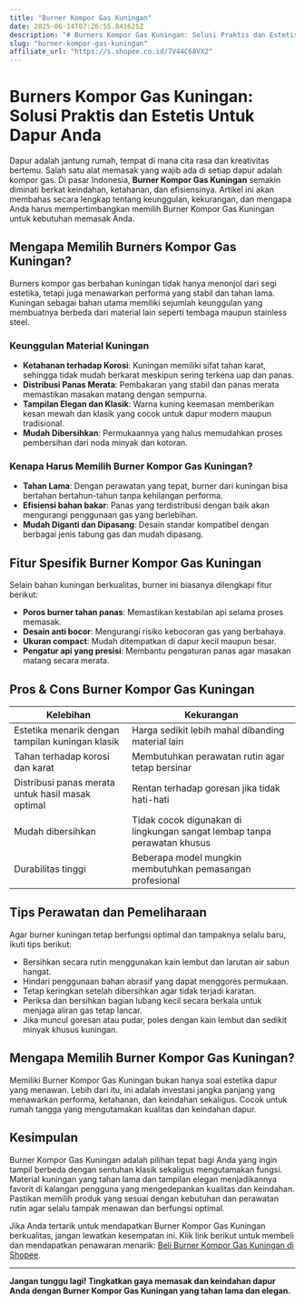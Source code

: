 ```yaml
---
title: "Burner Kompor Gas Kuningan"
date: 2025-06-14T07:26:55.841625Z
description: "# Burners Kompor Gas Kuningan: Solusi Praktis dan Estetis Untuk Dapur Anda..."
slug: "burner-kompor-gas-kuningan"
affiliate_url: "https://s.shopee.co.id/7V44C68VX2"
---
```

# Burners Kompor Gas Kuningan: Solusi Praktis dan Estetis Untuk Dapur Anda

Dapur adalah jantung rumah, tempat di mana cita rasa dan kreativitas bertemu. Salah satu alat memasak yang wajib ada di setiap dapur adalah kompor gas. Di pasar Indonesia, **Burner Kompor Gas Kuningan** semakin diminati berkat keindahan, ketahanan, dan efisiensinya. Artikel ini akan membahas secara lengkap tentang keunggulan, kekurangan, dan mengapa Anda harus mempertimbangkan memilih Burner Kompor Gas Kuningan untuk kebutuhan memasak Anda.

## Mengapa Memilih Burners Kompor Gas Kuningan?

Burners kompor gas berbahan kuningan tidak hanya menonjol dari segi estetika, tetapi juga menawarkan performa yang stabil dan tahan lama. Kuningan sebagai bahan utama memiliki sejumlah keunggulan yang membuatnya berbeda dari material lain seperti tembaga maupun stainless steel.

### Keunggulan Material Kuningan

- **Ketahanan terhadap Korosi**: Kuningan memiliki sifat tahan karat, sehingga tidak mudah berkarat meskipun sering terkena uap dan panas.
- **Distribusi Panas Merata**: Pembakaran yang stabil dan panas merata memastikan masakan matang dengan sempurna.
- **Tampilan Elegan dan Klasik**: Warna kuning keemasan memberikan kesan mewah dan klasik yang cocok untuk dapur modern maupun tradisional.
- **Mudah Dibersihkan**: Permukaannya yang halus memudahkan proses pembersihan dari noda minyak dan kotoran.

### Kenapa Harus Memilih Burner Kompor Gas Kuningan?

- **Tahan Lama**: Dengan perawatan yang tepat, burner dari kuningan bisa bertahan bertahun-tahun tanpa kehilangan performa.
- **Efisiensi bahan bakar**: Panas yang terdistribusi dengan baik akan mengurangi penggunaan gas yang berlebihan.
- **Mudah Diganti dan Dipasang**: Desain standar kompatibel dengan berbagai jenis tabung gas dan mudah dipasang.

## Fitur Spesifik Burner Kompor Gas Kuningan

Selain bahan kuningan berkualitas, burner ini biasanya dilengkapi fitur berikut:

- **Poros burner tahan panas**: Memastikan kestabilan api selama proses memasak.
- **Desain anti bocor**: Mengurangi risiko kebocoran gas yang berbahaya.
- **Ukuran compact**: Mudah ditempatkan di dapur kecil maupun besar.
- **Pengatur api yang presisi**: Membantu pengaturan panas agar masakan matang secara merata.

## Pros & Cons Burner Kompor Gas Kuningan

| Kelebihan | Kekurangan |
| ----------- | ----------- |
| Estetika menarik dengan tampilan kuningan klasik | Harga sedikit lebih mahal dibanding material lain |
| Tahan terhadap korosi dan karat | Membutuhkan perawatan rutin agar tetap bersinar |
| Distribusi panas merata untuk hasil masak optimal | Rentan terhadap goresan jika tidak hati-hati |
| Mudah dibersihkan | Tidak cocok digunakan di lingkungan sangat lembap tanpa perawatan khusus |
| Durabilitas tinggi | Beberapa model mungkin membutuhkan pemasangan profesional |

## Tips Perawatan dan Pemeliharaan

Agar burner kuningan tetap berfungsi optimal dan tampaknya selalu baru, ikuti tips berikut:

- Bersihkan secara rutin menggunakan kain lembut dan larutan air sabun hangat.
- Hindari penggunaan bahan abrasif yang dapat menggores permukaan.
- Tetap keringkan setelah dibersihkan agar tidak terjadi karatan.
- Periksa dan bersihkan bagian lubang kecil secara berkala untuk menjaga aliran gas tetap lancar.
- Jika muncul goresan atau pudar, poles dengan kain lembut dan sedikit minyak khusus kuningan.

## Mengapa Memilih Burner Kompor Gas Kuningan?

Memiliki Burner Kompor Gas Kuningan bukan hanya soal estetika dapur yang menawan. Lebih dari itu, ini adalah investasi jangka panjang yang menawarkan performa, ketahanan, dan keindahan sekaligus. Cocok untuk rumah tangga yang mengutamakan kualitas dan keindahan dapur.

## Kesimpulan

Burner Kompor Gas Kuningan adalah pilihan tepat bagi Anda yang ingin tampil berbeda dengan sentuhan klasik sekaligus mengutamakan fungsi. Material kuningan yang tahan lama dan tampilan elegan menjadikannya favorit di kalangan pengguna yang mengedepankan kualitas dan keindahan. Pastikan memilih produk yang sesuai dengan kebutuhan dan perawatan rutin agar selalu tampak menawan dan berfungsi optimal.

Jika Anda tertarik untuk mendapatkan Burner Kompor Gas Kuningan berkualitas, jangan lewatkan kesempatan ini. Klik link berikut untuk membeli dan mendapatkan penawaran menarik: [Beli Burner Kompor Gas Kuningan di Shopee](https://s.shopee.co.id/7V44C68VX2).

---

**Jangan tunggu lagi! Tingkatkan gaya memasak dan keindahan dapur Anda dengan Burner Kompor Gas Kuningan yang tahan lama dan elegan.**